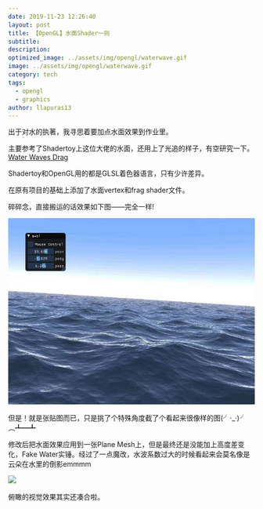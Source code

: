 ```yaml
---
date: 2019-11-23 12:26:40
layout: post
title: 【OpenGL】水面Shader一则
subtitle: 
description: 
optimized_image: ../assets/img/opengl/waterwave.gif
image: ../assets/img/opengl/waterwave.gif
category: tech
tags:
  - opengl
  - graphics
author: llapuras13
---
```


出于对水的执著，我寻思着要加点水面效果到作业里。

主要参考了Shadertoy上这位大佬的水面，还用上了光追的样子，有空研究一下。[Water Waves Drag](https://www.shadertoy.com/view/4dBcRD)

Shadertoy和OpenGL用的都是GLSL着色器语言，只有少许差异。

在原有项目的基础上添加了水面vertex和frag shader文件。

碎碎念，直接搬运的话效果如下图——完全一样!

![](../assets/img/opengl/water_opgl.jpg)

但是！就是张贴图而已，只是挑了个特殊角度截了个看起来很像样的图(╯·_·)╯︵┻━┻

修改后把水面效果应用到一张Plane Mesh上，但是最终还是没能加上高度差变化，Fake Water实锤。经过了一点魔改，水波系数过大的时候看起来会莫名像是云朵在水里的倒影emmmm

![](../assets/img/opengl/waterwave.gif)

俯瞰的视觉效果其实还凑合啦。

